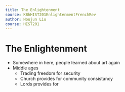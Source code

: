 ```yaml
---
title: The Enlightenment
source: KBhHIST201EnlightenmentFrenchRev
author: Houjun Liu
course: HIST201
---
```



# The Enlightenment
* Somewhere in here, people learned about art again
* Middle ages
	* Trading freedom for security
	* Church provides for community consistancy
	* Lords provides for
